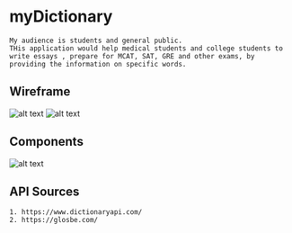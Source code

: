 # myDictionary
    My audience is students and general public.
    THis application would help medical students and college students to write essays , prepare for MCAT, SAT, GRE and other exams, by providing the information on specific words.

## Wireframe
![alt text](https://github.com/OlgaSannikov/myDictionary/blob/master/src/assets/20200421-125307_p1.jpg)
![alt text](https://github.com/OlgaSannikov/myDictionary/blob/master/src/assets/20200421-125307_p0.jpg)

## Components
![alt text](https://github.com/OlgaSannikov/myDictionary/blob/master/src/assets/20200421-125307_p2.jpg)

## API Sources

    1. https://www.dictionaryapi.com/
    2. https://glosbe.com/